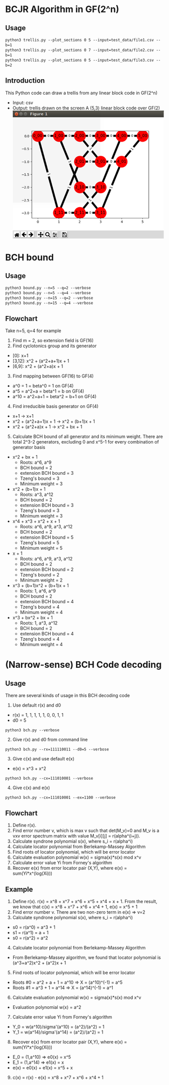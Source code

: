 # BCJR Algorithm in GF(2^n)
## Usage
```
python3 trellis.py --plot_sections 0 5 --input=test_data/file1.csv --b=1
python3 trellis.py --plot_sections 0 7 --input=test_data/file2.csv --b=1
python3 trellis.py --plot_sections 0 5 --input=test_data/file3.csv --b=2
```
## Introduction
This Python code can draw a trellis from any linear block code in GF(2^n)
- Input: csv
- Output: trellis drawn on the screen
A (5,3) linear block code over GF(2)
![file1](/img/file1.png)

# BCH bound
## Usage
```
python3 bound.py --n=5 --q=2 --verbose
python3 bound.py --n=5 --q=4 --verbose
python3 bound.py --n=15 --q=2 --verbose
python3 bound.py --n=15 --q=4 --verbose
```
## Flowchart
Take n=5, q=4 for example
1. Find m = 2, so extension field is GF(16)
2. Find cyclotonics group and its generator
  - \[0\]: x+1
  - \[3,12\]: x^2 + (a^2+a+1)x + 1
  - \[6,9\]: x^2 + (a^2+a)x + 1
3. Find mapping between GF(16) to GF(4)
  - a^0  = 1 = beta^0 = 1 on GF(4)
  - a^5  = a^2+a = beta^1 = b on GF(4)
  - a^10 = a^2+a+1 = beta^2 = b+1 on GF(4)
4. Find irreducible basis generator on GF(4)
  - x+1 -> x+1
  - x^2 + (a^2+a+1)x + 1 -> x^2 + (b+1)x + 1
  - x^2 + (a^2+a)x + 1 -> x^2 + bx + 1
5. Calculate BCH bound of all generator and its minimum weight. There are total 2^3-2 generators, excluding 0 and x^5-1 for every combination of generator basis
  - x^2 + bx + 1
    - Roots: a^6, a^9
    - BCH bound = 2
    - extension BCH bound = 3
    - Tzeng's bound = 3
    - Minimum weight = 3
  - x^2 + (b+1)x + 1
    - Roots: a^3, a^12
    - BCH bound = 2
    - extension BCH bound = 3
    - Tzeng's bound = 3
    - Minimum weight = 3
  - x^4 + x^3 + x^2 + x + 1
    - Roots: a^6, a^9, a^3, a^12
    - BCH bound = 2
    - extension BCH bound = 5
    - Tzeng's bound = 5
    - Minimum weight = 5
  - x + 1
    - Roots: a^6, a^9, a^3, a^12
    - BCH bound = 2
    - extension BCH bound = 2
    - Tzeng's bound = 2
    - Minimum weight = 2
  - x^3 + (b+1)x^2 + (b+1)x + 1
    - Roots: 1, a^6, a^9
    - BCH bound = 2
    - extension BCH bound = 4
    - Tzeng's bound = 4
    - Minimum weight = 4
  - x^3 + bx^2 + bx + 1
    - Roots: 1, a^3, a^12
    - BCH bound = 2
    - extension BCH bound = 4
    - Tzeng's bound = 4
    - Minimum weight = 4
  
# (Narrow-sense) BCH Code decoding
## Usage
There are several kinds of usage in this BCH decoding code
1. Use default r(x) and d0
  - r(x) =  1, 1, 1, 1, 1, 0, 0, 1, 1
  - d0 = 5
  ```
  python3 bch.py --verbose
  ```
2. Give r(x) and d0 from command line
  ```
  python3 bch.py --rx=111110011 --d0=5 --verbose
  ```

3. Give c(x) and use default e(x)
  - e(x) = x^3 + x^2
  ```
  python3 bch.py --cx=111010001 --verbose
  ```

4. Give c(x) and e(x)
  ```
  python3 bch.py --cx=111010001 --ex=1100 --verbose
  ```

## Flowchart
1. Define r(x).
2. Find error number v, which is max v such that det(M_v)=0 and M_v is a vxv error spectrum matrix with value M_v\[i\]\[j\] = r(alpha^(i+j)).
3. Calculate syndrone polynomial s(x), where s_i = r(alpha^i)
4. Calculate locator polynomial from Berlekamp-Massey Algorithm
5. Find roots of locator polynomial, which will be error locator
6. Calculate evaluation polynomial w(x) = sigma(x)\*s(x) mod x^v
7. Calculate error value Yi from Forney's algorithm
8. Recover e(x) from error locator pair (X,Y), where e(x) = sum(Yi\*x^(log(Xi)))

## Example
1. Define r(x). r(x) = x^8 + x^7 + x^6 + x^5 + x^4 + x + 1. From the result, we know that c(x) = x^8 + x^7 + x^6 + x^4 + 1, e(x) = x^5 + 1
2. Find error number v. There are two non-zero term in e(x) => v=2
3. Calculate syndrone polynomial s(x), where s_i = r(alpha^i)
  - s0 = r(a^0) = a^3 + 1
  - s1 = r(a^1) = a   + 1
  - s0 = r(a^2) = a^2
4. Calculate locator polynomial from Berlekamp-Massey Algorithm
  - From Berlekamp-Massey algorithm, we found that locator polynomial is (a^3+a^2)x^2 + (a^2)x + 1
5. Find roots of locator polynomial, which will be error locator
  - Roots #0 = a^2 + a + 1 = a^10 => X = (a^10)^(-1) = a^5
  - Roots #1 = a^3     + 1 = a^14 => X = (a^14)^(-1) = a^1
6. Calculate evaluation polynomial w(x) = sigma(x)\*s(x) mod x^v
  - Evaluation polynomial w(x) = a^2
7. Calculate error value Yi from Forney's algorithm
  - Y_0 = w(a^10)/sigma'(a^10) = (a^2)/(a^2) = 1
  - Y_1 = w(a^14)/sigma'(a^14) = (a^2)/(a^2) = 1
8. Recover e(x) from error locator pair (X,Y), where e(x) = sum(Yi\*x^(log(Xi)))
  - E_0 = (1,a^10) => e0(x) = x^5
  - E_1 = (1,a^14) => e1(x) = x
  - e(x) = e0(x) + e1(x) = x^5 + x
9. c(x) = r(x) - e(x) = x^8 + x^7 + x^6 + x^4 + 1
